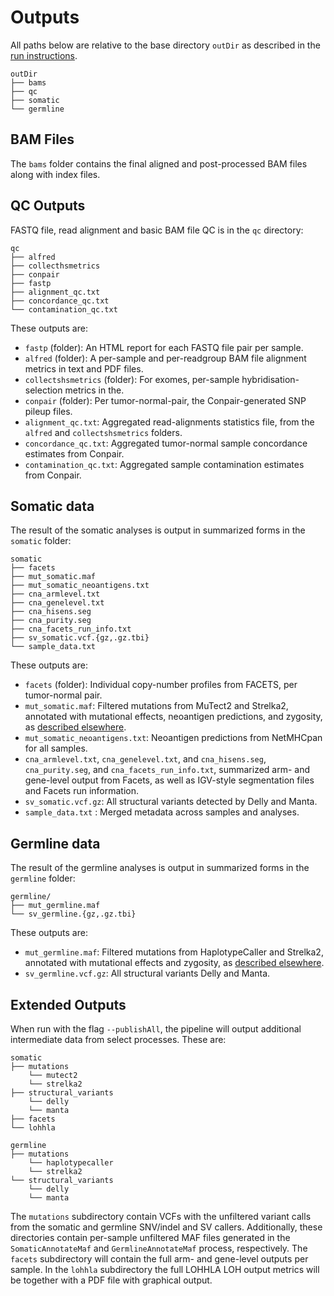 # Outputs

All paths below are relative to the base directory `outDir` as described in the [run instructions](running-the-pipeline.md).
```shell
outDir
├── bams
├── qc
├── somatic
└── germline
```

## BAM Files 

The `bams` folder contains the final aligned and post-processed BAM files along with index files.

## QC Outputs

FASTQ file, read alignment and basic BAM file QC is in the `qc` directory:

```shell
qc
├── alfred
├── collecthsmetrics
├── conpair
├── fastp
├── alignment_qc.txt
├── concordance_qc.txt
└── contamination_qc.txt
```

These outputs are:
- `fastp` (folder): An HTML report for each FASTQ file pair per sample.
- `alfred` (folder): A per-sample and per-readgroup BAM file alignment metrics in text and PDF files.
- `collectshsmetrics` (folder): For exomes, per-sample hybridisation-selection metrics in the.
- `conpair` (folder): Per tumor-normal-pair, the Conpair-generated SNP pileup files.
- `alignment_qc.txt`: Aggregated read-alignments statistics file, from the `alfred` and `collectshsmetrics` folders.
- `concordance_qc.txt`: Aggregated tumor-normal sample concordance estimates from Conpair.
- `contamination_qc.txt`: Aggregated sample contamination estimates from Conpair.

## Somatic data

The result of the somatic analyses is output in summarized forms in the `somatic` folder: 

```shell
somatic
├── facets
├── mut_somatic.maf
├── mut_somatic_neoantigens.txt
├── cna_armlevel.txt
├── cna_genelevel.txt
├── cna_hisens.seg
├── cna_purity.seg
├── cna_facets_run_info.txt
├── sv_somatic.vcf.{gz,.gz.tbi}
└── sample_data.txt
```

These outputs are:
- `facets` (folder): Individual copy-number profiles from FACETS, per tumor-normal pair.
- `mut_somatic.maf`: Filtered mutations from MuTect2 and Strelka2, annotated with mutational effects, neoantigen predictions, and zygosity, as [described elsewhere](variant-annotation-and-filtering.md#somatic-snvs-and-indels).
- `mut_somatic_neoantigens.txt`: Neoantigen predictions from NetMHCpan for all samples.
- `cna_armlevel.txt`, `cna_genelevel.txt`, and `cna_hisens.seg`, `cna_purity.seg`, and `cna_facets_run_info.txt`, summarized arm- and gene-level output from Facets, as well as IGV-style segmentation files and Facets run information.
- `sv_somatic.vcf.gz`: All structural variants detected by Delly and Manta.
- `sample_data.txt` : Merged metadata across samples and analyses.

## Germline data

The result of the germline analyses is output in summarized forms in the `germline` folder: 

```shell
germline/
├── mut_germline.maf
└── sv_germline.{gz,.gz.tbi}
```

These outputs are:
- `mut_germline.maf`: Filtered mutations from HaplotypeCaller and Strelka2, annotated with mutational effects and zygosity, as [described elsewhere](variant-annotation-and-filtering.md#germline-snvs-and-indels).
- `sv_germline.vcf.gz`: All structural variants Delly and Manta.

## Extended Outputs

When run with the flag `--publishAll`, the pipeline will output additional intermediate data from select processes. These are:

```shell
somatic
├── mutations
    └── mutect2
    └── strelka2
├── structural_variants
    └── delly
    └── manta    
├── facets
└── lohhla

germline
├── mutations
    └── haplotypecaller
    └── strelka2
└── structural_variants
    └── delly
    └── manta
```

The `mutations` subdirectory contain VCFs with the unfiltered variant calls from the somatic and germline SNV/indel and SV callers. Additionally, these directories contain per-sample unfiltered MAF files generated in the `SomaticAnnotateMaf` and `GermlineAnnotateMaf` process, respectively. The `facets` subdirectory will contain the full arm- and gene-level outputs per sample. In the `lohhla` subdirectory the full LOHHLA LOH output metrics will be together with a PDF file with graphical output.

